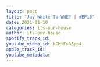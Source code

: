 ```yaml
---
layout: post
title: "Jay White To WWE? | #EP13"
date: 2021-01-10
categories: its-our-house
author: its-our-house
spotify_track_id: 
youtube_video_id: kCMiEs8Spp4
apple_track_id: 
youtube_metadata: 
---
```

